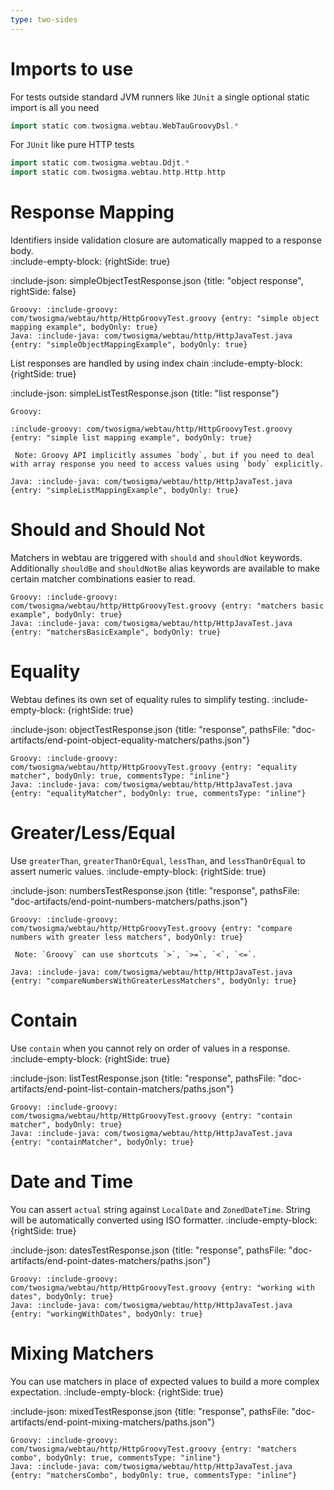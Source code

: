 ```yaml
---
type: two-sides
---
```


# Imports to use

For tests outside standard JVM runners like `JUnit` a single optional static import is all you need

```groovy
import static com.twosigma.webtau.WebTauGroovyDsl.*
```

For `JUnit` like pure HTTP tests 

```groovy
import static com.twosigma.webtau.Ddjt.*
import static com.twosigma.webtau.http.Http.http
```
 
# Response Mapping

Identifiers inside validation closure are automatically mapped to a response body.  
:include-empty-block: {rightSide: true}

:include-json: simpleObjectTestResponse.json {title: "object response", rightSide: false}

```tabs {rightSide: true}
Groovy: :include-groovy: com/twosigma/webtau/http/HttpGroovyTest.groovy {entry: "simple object mapping example", bodyOnly: true}
Java: :include-java: com/twosigma/webtau/http/HttpJavaTest.java {entry: "simpleObjectMappingExample", bodyOnly: true}
```

List responses are handled by using index chain
:include-empty-block: {rightSide: true}

:include-json: simpleListTestResponse.json {title: "list response"}

```tabs {rightSide: true}
Groovy: 

:include-groovy: com/twosigma/webtau/http/HttpGroovyTest.groovy {entry: "simple list mapping example", bodyOnly: true}

 Note: Groovy API implicitly assumes `body`, but if you need to deal with array response you need to access values using `body` explicitly.

Java: :include-java: com/twosigma/webtau/http/HttpJavaTest.java {entry: "simpleListMappingExample", bodyOnly: true}
```

# Should and Should Not

Matchers in webtau are triggered with `should` and `shouldNot` keywords.
Additionally `shouldBe` and `shouldNotBe` alias keywords are available to make certain matcher combinations easier to read.

```tabs {rightSide: true}
Groovy: :include-groovy: com/twosigma/webtau/http/HttpGroovyTest.groovy {entry: "matchers basic example", bodyOnly: true}
Java: :include-java: com/twosigma/webtau/http/HttpJavaTest.java {entry: "matchersBasicExample", bodyOnly: true}
```

# Equality

Webtau defines its own set of equality rules to simplify testing. 
:include-empty-block: {rightSide: true}
 
:include-json: objectTestResponse.json {title: "response", pathsFile: "doc-artifacts/end-point-object-equality-matchers/paths.json"}

```tabs {rightSide: true}
Groovy: :include-groovy: com/twosigma/webtau/http/HttpGroovyTest.groovy {entry: "equality matcher", bodyOnly: true, commentsType: "inline"}
Java: :include-java: com/twosigma/webtau/http/HttpJavaTest.java {entry: "equalityMatcher", bodyOnly: true, commentsType: "inline"}
```

# Greater/Less/Equal

Use `greaterThan`, `greaterThanOrEqual`, `lessThan`, and `lessThanOrEqual` to assert numeric values. 
:include-empty-block: {rightSide: true}

:include-json: numbersTestResponse.json {title: "response", pathsFile: "doc-artifacts/end-point-numbers-matchers/paths.json"}

```tabs {rightSide: true}
Groovy: :include-groovy: com/twosigma/webtau/http/HttpGroovyTest.groovy {entry: "compare numbers with greater less matchers", bodyOnly: true}
 
 Note: `Groovy` can use shortcuts `>`, `>=`, `<`, `<=`.

Java: :include-java: com/twosigma/webtau/http/HttpJavaTest.java {entry: "compareNumbersWithGreaterLessMatchers", bodyOnly: true}
```

# Contain

Use `contain` when you cannot rely on order of values in a response. 
:include-empty-block: {rightSide: true}

:include-json: listTestResponse.json {title: "response", pathsFile: "doc-artifacts/end-point-list-contain-matchers/paths.json"}

```tabs {rightSide: true}
Groovy: :include-groovy: com/twosigma/webtau/http/HttpGroovyTest.groovy {entry: "contain matcher", bodyOnly: true}
Java: :include-java: com/twosigma/webtau/http/HttpJavaTest.java {entry: "containMatcher", bodyOnly: true}
```

# Date and Time

You can assert `actual` string against `LocalDate` and `ZonedDateTime`. String will be automatically converted 
using ISO formatter.
:include-empty-block: {rightSide: true}

:include-json: datesTestResponse.json {title: "response", pathsFile: "doc-artifacts/end-point-dates-matchers/paths.json"}

```tabs {rightSide: true}
Groovy: :include-groovy: com/twosigma/webtau/http/HttpGroovyTest.groovy {entry: "working with dates", bodyOnly: true}
Java: :include-java: com/twosigma/webtau/http/HttpJavaTest.java {entry: "workingWithDates", bodyOnly: true}
```

# Mixing Matchers

You can use matchers in place of expected values to build a more complex expectation. 
:include-empty-block: {rightSide: true}

:include-json: mixedTestResponse.json {title: "response", pathsFile: "doc-artifacts/end-point-mixing-matchers/paths.json"}

```tabs {rightSide: true}
Groovy: :include-groovy: com/twosigma/webtau/http/HttpGroovyTest.groovy {entry: "matchers combo", bodyOnly: true, commentsType: "inline"}
Java: :include-java: com/twosigma/webtau/http/HttpJavaTest.java {entry: "matchersCombo", bodyOnly: true, commentsType: "inline"}
```
